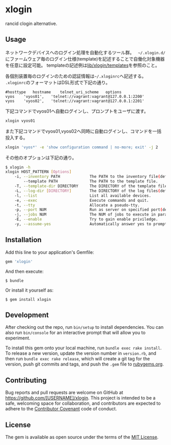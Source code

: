 # xlogin
rancid clogin alternative.

## Usage

ネットワークデバイスへのログイン処理を自動化するツール群。  
`~/.xlogin.d/`にファームウェア毎のログイン仕様(template)を記述することで自働化対象機器を任意に設定可能。
templateの記述例は[lib/xlogin/templates](https://github.com/haccht/xlogin/tree/master/lib/xlogin/templates)を参照のこと。

各個別装置毎のログインのための認証情報は`~/.xloginrc`へ記述する。  
`.xloginrc`のフォーマットはDSL形式で下記の通り。

~~~
#hosttype	hostname	telnet_uri_scheme	options
vyos	'vyos01',	'telnet://vagrant:vagrant@127.0.0.1:2200'
vyos	'vyos02',	'telnet://vagrant:vagrant@127.0.0.1:2201'
~~~

下記コマンドでvyos01へ自動ログインし、プロンプトをユーザに渡す。

~~~sh
xlogin vyos01
~~~

また下記コマンドでvyos01,vyos02へ同時に自動ログインし、コマンドを一括投入する。

~~~sh
xlogin 'vyos*' -e 'show configuration command | no-more; exit' -j 2
~~~

その他のオプションは下記の通り。

~~~sh
$ xlogin -h
xlogin HOST_PATTERN [Options]
    -i, --inventory PATH             The PATH to the inventory file(default: $HOME/.xloginrc).
        --template PATH              The PATH to the template file.
    -T, --template-dir DIRECTORY     The DIRECTORY of the template files.
    -L, --log-dir [DIRECTORY]        The DIRECTORY of the log files(default: $PWD).
    -l, --list                       List all available devices.
    -e, --exec                       Execute commands and quit.
    -t, --tty                        Allocate a pseudo-tty.
    -p, --port NUM                   Run as server on specified port(default: 8080).
    -j, --jobs NUM                   The NUM of jobs to execute in parallel(default: 1).
    -E, --enable                     Try to gain enable priviledge.
    -y, --assume-yes                 Automatically answer yes to prompts.
~~~

## Installation

Add this line to your application's Gemfile:

```ruby
gem 'xlogin'
```

And then execute:

    $ bundle

Or install it yourself as:

    $ gem install xlogin

## Development

After checking out the repo, run `bin/setup` to install dependencies. You can also run `bin/console` for an interactive prompt that will allow you to experiment.

To install this gem onto your local machine, run `bundle exec rake install`. To release a new version, update the version number in `version.rb`, and then run `bundle exec rake release`, which will create a git tag for the version, push git commits and tags, and push the `.gem` file to [rubygems.org](https://rubygems.org).

## Contributing

Bug reports and pull requests are welcome on GitHub at https://github.com/[USERNAME]/xlogin. This project is intended to be a safe, welcoming space for collaboration, and contributors are expected to adhere to the [Contributor Covenant](http://contributor-covenant.org) code of conduct.


## License

The gem is available as open source under the terms of the [MIT License](http://opensource.org/licenses/MIT).

